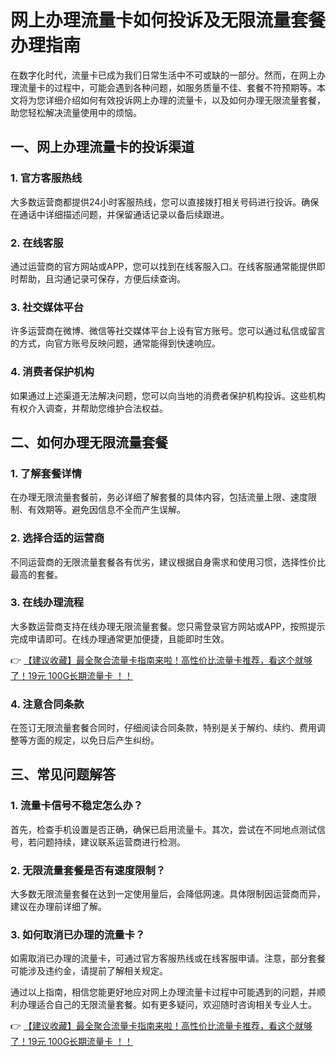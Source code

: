 # 网上办理流量卡如何投诉及无限流量套餐办理指南

在数字化时代，流量卡已成为我们日常生活中不可或缺的一部分。然而，在网上办理流量卡的过程中，可能会遇到各种问题，如服务质量不佳、套餐不符预期等。本文将为您详细介绍如何有效投诉网上办理的流量卡，以及如何办理无限流量套餐，助您轻松解决流量使用中的烦恼。

## 一、网上办理流量卡的投诉渠道

### 1. 官方客服热线
大多数运营商都提供24小时客服热线，您可以直接拨打相关号码进行投诉。确保在通话中详细描述问题，并保留通话记录以备后续跟进。

### 2. 在线客服
通过运营商的官方网站或APP，您可以找到在线客服入口。在线客服通常能提供即时帮助，且沟通记录可保存，方便后续查询。

### 3. 社交媒体平台
许多运营商在微博、微信等社交媒体平台上设有官方账号。您可以通过私信或留言的方式，向官方账号反映问题，通常能得到快速响应。

### 4. 消费者保护机构
如果通过上述渠道无法解决问题，您可以向当地的消费者保护机构投诉。这些机构有权介入调查，并帮助您维护合法权益。

## 二、如何办理无限流量套餐

### 1. 了解套餐详情
在办理无限流量套餐前，务必详细了解套餐的具体内容，包括流量上限、速度限制、有效期等。避免因信息不全而产生误解。

### 2. 选择合适的运营商
不同运营商的无限流量套餐各有优劣，建议根据自身需求和使用习惯，选择性价比最高的套餐。

### 3. 在线办理流程
大多数运营商支持在线办理无限流量套餐。您只需登录官方网站或APP，按照提示完成申请即可。在线办理通常更加便捷，且能即时生效。

👉 [【建议收藏】最全聚合流量卡指南来啦！高性价比流量卡推荐，看这个就够了！19元 100G长期流量卡 ！！](https://bit.ly/Liuliangka)

### 4. 注意合同条款
在签订无限流量套餐合同时，仔细阅读合同条款，特别是关于解约、续约、费用调整等方面的规定，以免日后产生纠纷。

## 三、常见问题解答

### 1. 流量卡信号不稳定怎么办？
首先，检查手机设置是否正确，确保已启用流量卡。其次，尝试在不同地点测试信号，若问题持续，建议联系运营商进行检测。

### 2. 无限流量套餐是否有速度限制？
大多数无限流量套餐在达到一定使用量后，会降低网速。具体限制因运营商而异，建议在办理前详细了解。

### 3. 如何取消已办理的流量卡？
如需取消已办理的流量卡，可通过官方客服热线或在线客服申请。注意，部分套餐可能涉及违约金，请提前了解相关规定。

通过以上指南，相信您能更好地应对网上办理流量卡过程中可能遇到的问题，并顺利办理适合自己的无限流量套餐。如有更多疑问，欢迎随时咨询相关专业人士。

👉 [【建议收藏】最全聚合流量卡指南来啦！高性价比流量卡推荐，看这个就够了！19元 100G长期流量卡 ！！](https://bit.ly/Liuliangka)